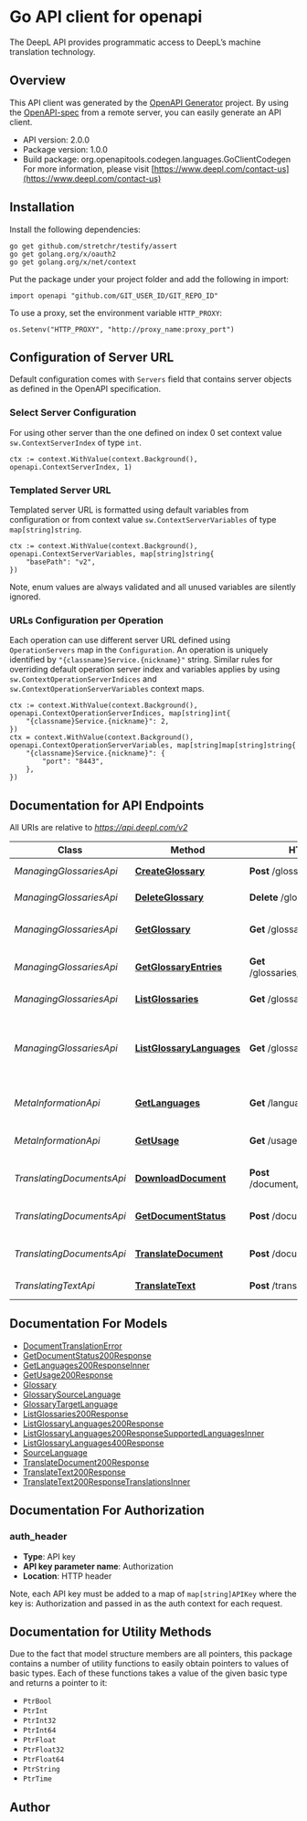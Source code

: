 # Go API client for openapi

The DeepL API provides programmatic access to DeepL’s machine translation technology.

## Overview
This API client was generated by the [OpenAPI Generator](https://openapi-generator.tech) project.  By using the [OpenAPI-spec](https://www.openapis.org/) from a remote server, you can easily generate an API client.

- API version: 2.0.0
- Package version: 1.0.0
- Build package: org.openapitools.codegen.languages.GoClientCodegen
For more information, please visit [https://www.deepl.com/contact-us](https://www.deepl.com/contact-us)

## Installation

Install the following dependencies:

```shell
go get github.com/stretchr/testify/assert
go get golang.org/x/oauth2
go get golang.org/x/net/context
```

Put the package under your project folder and add the following in import:

```golang
import openapi "github.com/GIT_USER_ID/GIT_REPO_ID"
```

To use a proxy, set the environment variable `HTTP_PROXY`:

```golang
os.Setenv("HTTP_PROXY", "http://proxy_name:proxy_port")
```

## Configuration of Server URL

Default configuration comes with `Servers` field that contains server objects as defined in the OpenAPI specification.

### Select Server Configuration

For using other server than the one defined on index 0 set context value `sw.ContextServerIndex` of type `int`.

```golang
ctx := context.WithValue(context.Background(), openapi.ContextServerIndex, 1)
```

### Templated Server URL

Templated server URL is formatted using default variables from configuration or from context value `sw.ContextServerVariables` of type `map[string]string`.

```golang
ctx := context.WithValue(context.Background(), openapi.ContextServerVariables, map[string]string{
	"basePath": "v2",
})
```

Note, enum values are always validated and all unused variables are silently ignored.

### URLs Configuration per Operation

Each operation can use different server URL defined using `OperationServers` map in the `Configuration`.
An operation is uniquely identified by `"{classname}Service.{nickname}"` string.
Similar rules for overriding default operation server index and variables applies by using `sw.ContextOperationServerIndices` and `sw.ContextOperationServerVariables` context maps.

```
ctx := context.WithValue(context.Background(), openapi.ContextOperationServerIndices, map[string]int{
	"{classname}Service.{nickname}": 2,
})
ctx = context.WithValue(context.Background(), openapi.ContextOperationServerVariables, map[string]map[string]string{
	"{classname}Service.{nickname}": {
		"port": "8443",
	},
})
```

## Documentation for API Endpoints

All URIs are relative to *https://api.deepl.com/v2*

Class | Method | HTTP request | Description
------------ | ------------- | ------------- | -------------
*ManagingGlossariesApi* | [**CreateGlossary**](docs/ManagingGlossariesApi.md#createglossary) | **Post** /glossaries | Create a Glossary
*ManagingGlossariesApi* | [**DeleteGlossary**](docs/ManagingGlossariesApi.md#deleteglossary) | **Delete** /glossaries/{glossary_id} | Delete a Glossary
*ManagingGlossariesApi* | [**GetGlossary**](docs/ManagingGlossariesApi.md#getglossary) | **Get** /glossaries/{glossary_id} | Retrieve Glossary Details
*ManagingGlossariesApi* | [**GetGlossaryEntries**](docs/ManagingGlossariesApi.md#getglossaryentries) | **Get** /glossaries/{glossary_id}/entries | Retrieve Glossary Entries
*ManagingGlossariesApi* | [**ListGlossaries**](docs/ManagingGlossariesApi.md#listglossaries) | **Get** /glossaries | List all Glossaries
*ManagingGlossariesApi* | [**ListGlossaryLanguages**](docs/ManagingGlossariesApi.md#listglossarylanguages) | **Get** /glossary-language-pairs | List Language Pairs Supported by Glossaries
*MetaInformationApi* | [**GetLanguages**](docs/MetaInformationApi.md#getlanguages) | **Get** /languages | Retrieve Supported Languages
*MetaInformationApi* | [**GetUsage**](docs/MetaInformationApi.md#getusage) | **Get** /usage | Check Usage and Limits
*TranslatingDocumentsApi* | [**DownloadDocument**](docs/TranslatingDocumentsApi.md#downloaddocument) | **Post** /document/{document_id}/result | Download Translated Document
*TranslatingDocumentsApi* | [**GetDocumentStatus**](docs/TranslatingDocumentsApi.md#getdocumentstatus) | **Post** /document/{document_id} | Check Document Status
*TranslatingDocumentsApi* | [**TranslateDocument**](docs/TranslatingDocumentsApi.md#translatedocument) | **Post** /document | Upload and Translate a Document
*TranslatingTextApi* | [**TranslateText**](docs/TranslatingTextApi.md#translatetext) | **Post** /translate | Request Translation


## Documentation For Models

 - [DocumentTranslationError](docs/DocumentTranslationError.md)
 - [GetDocumentStatus200Response](docs/GetDocumentStatus200Response.md)
 - [GetLanguages200ResponseInner](docs/GetLanguages200ResponseInner.md)
 - [GetUsage200Response](docs/GetUsage200Response.md)
 - [Glossary](docs/Glossary.md)
 - [GlossarySourceLanguage](docs/GlossarySourceLanguage.md)
 - [GlossaryTargetLanguage](docs/GlossaryTargetLanguage.md)
 - [ListGlossaries200Response](docs/ListGlossaries200Response.md)
 - [ListGlossaryLanguages200Response](docs/ListGlossaryLanguages200Response.md)
 - [ListGlossaryLanguages200ResponseSupportedLanguagesInner](docs/ListGlossaryLanguages200ResponseSupportedLanguagesInner.md)
 - [ListGlossaryLanguages400Response](docs/ListGlossaryLanguages400Response.md)
 - [SourceLanguage](docs/SourceLanguage.md)
 - [TranslateDocument200Response](docs/TranslateDocument200Response.md)
 - [TranslateText200Response](docs/TranslateText200Response.md)
 - [TranslateText200ResponseTranslationsInner](docs/TranslateText200ResponseTranslationsInner.md)


## Documentation For Authorization



### auth_header

- **Type**: API key
- **API key parameter name**: Authorization
- **Location**: HTTP header

Note, each API key must be added to a map of `map[string]APIKey` where the key is: Authorization and passed in as the auth context for each request.


## Documentation for Utility Methods

Due to the fact that model structure members are all pointers, this package contains
a number of utility functions to easily obtain pointers to values of basic types.
Each of these functions takes a value of the given basic type and returns a pointer to it:

* `PtrBool`
* `PtrInt`
* `PtrInt32`
* `PtrInt64`
* `PtrFloat`
* `PtrFloat32`
* `PtrFloat64`
* `PtrString`
* `PtrTime`

## Author



